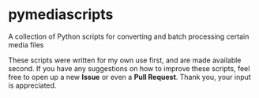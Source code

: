 # pymediascripts
A collection of Python scripts for converting and batch processing certain media files

These scripts were written for my own use first, and are made available second. If you have any suggestions on how to improve these scripts, feel free to open up a new **Issue** or even a **Pull Request**. Thank you, your input is appreciated.
